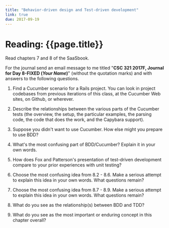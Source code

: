 ```yaml
---
title: "Behavior-driven design and Test-driven development"
link: true
due: 2017-09-19
---
```

# Reading: {{page.title}}

Read chapters 7 and 8 of the SaaSbook.

For the journal send an email message to me titled "**CSC 321 2017F,
Journal for Day 8-FIXED (*Your Name*)**" (without the quotation marks) and
with answers to the following questions.

1. Find a Cucumber scenario for a Rails project.  You can look in
project codebases from previous iterations of this class, at the Cucumber 
Web sites, on Github, or wherever.

2. Describe the relationships between the various parts of the Cucumber
tests (the overview, the setup, the particular examples, the parsing code,
the code that does the work, and the Capybara support).

3. Suppose you didn't want to use Cucumber.  How else might you prepare
to use BDD?

4. What's the most confusing part of BDD/Cucumber?  Explain it in
your own words.

5. How does Fox and Patterson's presentation of test-driven development
compare to your prior experiences with unit testing?

6. Choose the most confusing idea from 8.2 - 8.6. Make a serious attempt
to explain this idea in your own words. What questions remain?

7. Choose the most confusing idea from 8.7 - 8.9. Make a serious attempt
to explain this idea in your own words. What questions remain?

8. What do you see as the relationship(s) between BDD and TDD?  

9. What do you see as the most important or enduring concept in this
chapter overall?


